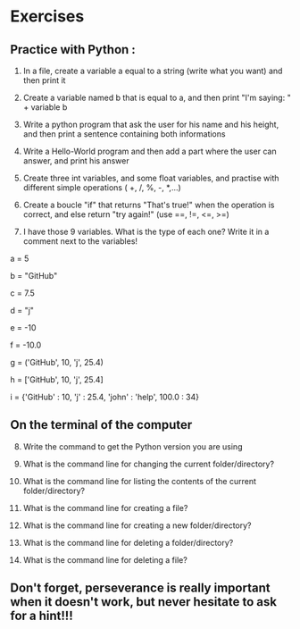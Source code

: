 # Exercises

## Practice with Python :

1) In a file, create a variable a equal to a string (write what you want) and then print it

2) Create a variable named b that is equal to a, and then print "I'm saying: " + variable b

3) Write a python program that ask the user for his name and his height, and then print a sentence containing both informations

4) Write a Hello-World program and then add a part where the user can answer, and print his answer

5) Create three int variables, and some float variables, and practise with different simple operations ( +, /, %, -, *,...)

6) Create a boucle "if" that returns "That's true!" when the operation is correct, and else return "try again!" (use ==, !=, <=, >=)  

7) I have those 9 variables. What is the type of each one? Write it in a comment next to the variables!

a = 5

b = "GitHub"

c = 7.5

d = "j"

e = -10

f = -10.0

g = ('GitHub', 10, 'j', 25.4)

h = ['GitHub', 10, 'j', 25.4]

i = {'GitHub' : 10, 'j' : 25.4, 'john' : 'help', 100.0 : 34}

## On the terminal of the computer

8) Write the command to get the Python version you are using

9) What is the command line for changing the current folder/directory?

10) What is the command line for listing the contents of the current folder/directory?

11) What is the command line for creating a file?

12) What is the command line for creating a new folder/directory?

13) What is the command line for deleting a folder/directory?

14) What is the command line for deleting a file?


## Don't forget, perseverance is really important when it doesn't work, but never hesitate to ask for a hint!!! 
